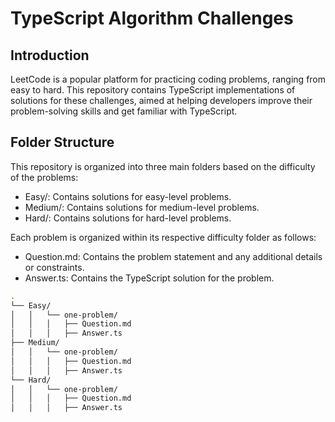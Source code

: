 # TypeScript Algorithm Challenges

## Introduction
LeetCode is a popular platform for practicing coding problems, ranging from easy to hard. This repository contains TypeScript implementations of solutions for these challenges, aimed at helping developers improve their problem-solving skills and get familiar with TypeScript.

## Folder Structure

This repository is organized into three main folders based on the difficulty of the problems:
- Easy/: Contains solutions for easy-level problems.
- Medium/: Contains solutions for medium-level problems.
- Hard/: Contains solutions for hard-level problems.

Each problem is organized within its respective difficulty folder as follows:
- Question.md: Contains the problem statement and any additional details or constraints.
- Answer.ts: Contains the TypeScript solution for the problem.

```bash
.
└── Easy/
│   │   └── one-problem/
│   │   │   ├── Question.md
│   │   │   ├── Answer.ts
├── Medium/
│   │   └── one-problem/
│   │   │   ├── Question.md
│   │   │   ├── Answer.ts
└── Hard/
│   │   └── one-problem/
│   │   │   ├── Question.md
│   │   │   ├── Answer.ts
```
